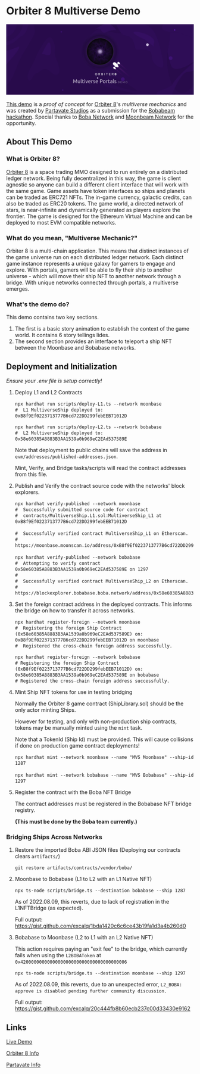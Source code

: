 # Orbiter 8 Multiverse Demo

![Orbiter 8 Portal Demo](/orbiter8-portal-demo.png)

[This demo](https://demos.partavate.com/o8-multiverse-bobabeam) is a *proof of concept* for
[Orbiter 8](https://orbiter8.com)'s *multiverse mechanics* and was created by
[Partavate Studios](https://partavate.com) as a submission for the
[Bobabeam hackathon](https://bobaxmoonbeam.notion.site/bobaxmoonbeam/BOBA-x-MOONBEAM-HACK-CHALLENGE-264b16c0ea2b4878b7c03a708df7653d). Special thanks to [Boba Network](https://boba.network/) and
[Moonbeam Network](https://moonbeam.network/) for the opportunity.


## About This Demo


### What is Orbiter 8?

[Orbiter 8](https://orbiter8.com) is a space trading MMO designed to run entirely on a distributed ledger network. Being fully decentralized in this way, the game is client agnostic so anyone can build a different client interface that will work with the same game. Game assets have token interfaces so ships and planets can be traded as ERC721 NFTs. The in-game currency, galactic credits, can also be traded as ERC20 tokens. The game world, a directed network of stars, is near-infinite and dynamically generated as players explore the frontier. The game is designed for the Ethereum Virtual Machine and can be deployed to most EVM compatible networks.


### What do you mean, "Multiverse Mechanic?"

Orbiter 8 is a multi-chain application. This means that distinct instances of the game universe run on each distributed ledger network. Each distinct game instance represents a unique galaxy for gamers to engage and explore. With portals, gamers will be able to fly their ship to another universe - which will move their ship NFT to another network through a bridge. With unique networks connected through portals, a multiverse emerges.


### What's the demo do?

This demo contains two key sections.

1. The first is a basic story animation to establish the context of the game world. It contains 6 story tellings lides.
2. The second section provides an interface to teleport a ship NFT between the Moonbase and Bobabase networks.


## Deployment and Initialization

_Ensure your .env file is setup correctly!_

1. Deploy L1 and L2 Contracts

    ```
    npx hardhat run scripts/deploy-L1.ts --network moonbase
    #  L1 MultiverseShip deployed to: 0xB8f9Ef0223713777B6cd722DD299febEEB71012D
    ```

    ```
    npx hardhat run scripts/deploy-L2.ts --network bobabase
    #  L2 MultiverseShip deployed to: 0x58e60385A8883B3AA1539a0b969eC2EAd537589E
    ```

    Note that deployment to public chains will save the address in `evm/addresses/published-addresses.json`.

    Mint, Verify, and Bridge tasks/scripts will read the contract addresses from this file.

2. Publish and Verify the contract source code with the networks' block explorers.

    ```
    npx hardhat verify-published --network moonbase
    #  Successfully submitted source code for contract
    #  contracts/MultiverseShip.L1.sol:MultiverseShip_L1 at 0xB8f9Ef0223713777B6cd722DD299febEEB71012D

    #  Successfully verified contract MultiverseShip_L1 on Etherscan.
    #  https://moonbase.moonscan.io/address/0xB8f9Ef0223713777B6cd722DD299febEEB71012D#code

    npx hardhat verify-published --network bobabase
    #  Attempting to verify contract 0x58e60385A8883B3AA1539a0b969eC2EAd537589E on 1297
    #
    #  Successfully verified contract MultiverseShip_L2 on Etherscan.
    #  https://blockexplorer.bobabase.boba.network/address/0x58e60385A8883B3AA1539a0b969eC2EAd537589E#code
    ```

3. Set the foreign contract address in the deployed contracts. This informs the bridge on how to transfer it across networks.

    ```
    npx hardhat register-foreign --network moonbase
    #  Registering the foreign Ship Contract (0x58e60385A8883B3AA1539a0b969eC2EAd537589E) on: 0xB8f9Ef0223713777B6cd722DD299febEEB71012D on moonbase
    #  Registered the cross-chain foreign address successfully.
    ```

    ```
    npx hardhat register-foreign --network bobabase
    # Registering the foreign Ship Contract (0xB8f9Ef0223713777B6cd722DD299febEEB71012D) on: 0x58e60385A8883B3AA1539a0b969eC2EAd537589E on bobabase
    # Registered the cross-chain foreign address successfully.
    ```

4. Mint Ship NFT tokens for use in testing bridging

    Normally the Orbiter 8 game contract (ShipLibrary.sol) should be the only actor minting Ships.

    However for testing, and only with non-production ship contracts, tokens may be manually minted using the `mint` task.

    Note that a TokenId (Ship Id) must be provided. This will cause collisions if done on production game contract deployments!

    ```
    npx hardhat mint --network moonbase --name "MVS Moonbase" --ship-id 1287

    npx hardhat mint --network bobabase --name "MVS Bobabase" --ship-id 1297
    ```


5. Register the contract with the Boba NFT Bridge

    The contract addresses must be registered in the Bobabase NFT bridge registry.

    **(This must be done by the Boba team currently.)**


### Bridging Ships Across Networks

1. Restore the imported Boba ABI JSON files (Deploying our contracts clears `artifacts/`)

    ```
    git restore artifacts/contracts/vendor/boba/
    ```


2. Moonbase to Bobabase (L1 to L2 with an L1 Native NFT)

    ```
    npx ts-node scripts/bridge.ts --destination bobabase --ship 1287
    ```

    As of 2022.08.09, this reverts, due to lack of registration in the L1NFTBridge (as expected).

    Full output: https://gist.github.com/excalq/1bda1420c6c6ce43b19fa1d3a4b260d0


3. Bobabase to Moonbase (L2 to L1 with an L2 Native NFT)

    This action requires paying an "exit fee" to the bridge, which currently fails when using the `L2BOBAToken` at `0x4200000000000000000000000000000000000006`

    ```
    npx ts-node scripts/bridge.ts --destination moonbase --ship 1297
    ```

    As of 2022.08.09, this reverts, due to an unexpected error, `L2_BOBA: approve is disabled pending further community discussion.`

    Full output: https://gist.github.com/excalq/20c444fb8b60ecb237c00d33430e9162


## Links

[Live Demo](https://demos.partavate.com/o8-multiverse-bobabeam)

[Orbiter 8 Info](https://orbiter8.com/)

[Partavate Info](https://partavate.com)

